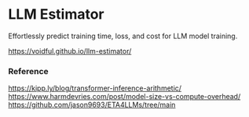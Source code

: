# LLM Estimator

Effortlessly predict training time, loss, and cost for LLM model training.

https://voidful.github.io/llm-estimator/

### Reference
https://kipp.ly/blog/transformer-inference-arithmetic/  
https://www.harmdevries.com/post/model-size-vs-compute-overhead/   
https://github.com/jason9693/ETA4LLMs/tree/main
